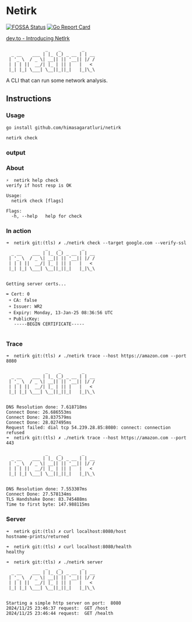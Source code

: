 # Netirk

[![FOSSA Status](https://app.fossa.com/api/projects/git%2Bgithub.com%2Fhimasagaratluri%2Fnetirk.svg?type=shield)](https://app.fossa.com/projects/git%2Bgithub.com%2Fhimasagaratluri%2Fnetirk?ref=badge_shield) [![Go Report Card](https://goreportcard.com/badge/github.com/himasagaratluri/netirk)](https://goreportcard.com/report/github.com/himasagaratluri/netirk)

[dev.to - Introducing NetIrk](https://dev.to/himaatluri/introducing-netirk-a-lightweight-cli-tool-for-high-level-network-insights-5e4p)

```(shell)
               _    _        _    
  _ __    ___ | |_ (_) _ __ | | __
 | '_ \  / _ \| __|| || '__|| |/ /
 | | | ||  __/| |_ | || |   |   < 
 |_| |_| \___| \__||_||_|   |_|\_\
```

A CLI that can run some network analysis.

## Instructions

### Usage

```(shell)
go install github.com/himasagaratluri/netirk

netirk check
```

### output

### About

```(shell)
⚡  netirk help check
verify if host resp is OK

Usage:
  netirk check [flags]

Flags:
  -h, --help   help for check
```

### In action

```(shell)
➜  netirk git:(tls) ✗ ./netirk check --target google.com --verify-ssl
               _    _        _    
  _ __    ___ | |_ (_) _ __ | | __
 | '_ \  / _ \| __|| || '__|| |/ /
 | | | ||  __/| |_ | || |   |   < 
 |_| |_| \___| \__||_||_|   |_|\_\
                                  

Getting server certs...

➥ Cert: 0 
 ￫ CA: false
 ￫ Issuer: WR2
 ￫ Expiry: Monday, 13-Jan-25 08:36:56 UTC
 ￫ PublicKey: 
   -----BEGIN CERTIFICATE-----
   
```

### Trace

```(shell)
➜  netirk git:(tls) ✗ ./netirk trace --host https://amazon.com --port 8080

               _    _        _    
  _ __    ___ | |_ (_) _ __ | | __
 | '_ \  / _ \| __|| || '__|| |/ /
 | | | ||  __/| |_ | || |   |   < 
 |_| |_| \___| \__||_||_|   |_|\_\
                                  

DNS Resolution done: 7.618718ms
Connect Done: 26.686553ms
Connect Done: 28.837579ms
Connect Done: 28.027495ms
Request failed: dial tcp 54.239.28.85:8080: connect: connection refused
➜  netirk git:(tls) ✗ ./netirk trace --host https://amazon.com --port 443 

               _    _        _    
  _ __    ___ | |_ (_) _ __ | | __
 | '_ \  / _ \| __|| || '__|| |/ /
 | | | ||  __/| |_ | || |   |   < 
 |_| |_| \___| \__||_||_|   |_|\_\
                                  

DNS Resolution done: 7.553307ms
Connect Done: 27.578134ms
TLS Handshake Done: 83.745488ms
Time to first byte: 147.988115ms
```

### Server

```(shell)
➜  netirk git:(tls) ✗ curl localhost:8080/host
hostname-prints/returned

➜  netirk git:(tls) ✗ curl localhost:8080/health
healthy          
```

```(shell)
➜  netirk git:(tls) ✗ ./netirk server                                   
               _    _        _ 
  _ __    ___ | |_ (_) _ __ | | __
 | '_ \  / _ \| __|| || '__|| |/ /
 | | | ||  __/| |_ | || |   |   < 
 |_| |_| \___| \__||_||_|   |_|\_\
                                  

Starting a simple http server on port:  8080
2024/11/25 23:46:37 request:  GET /host
2024/11/25 23:46:44 request:  GET /health
```
